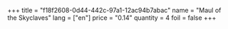+++
title = "f18f2608-0d44-442c-97a1-12ac94b7abac"
name = "Maul of the Skyclaves"
lang = ["en"]
price = "0.14"
quantity = 4
foil = false
+++
